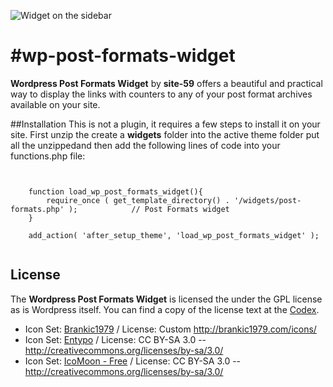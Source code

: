 ![Widget on the sidebar](https://photos-2.dropbox.com/t/0/AABHufD8BAe-8_Id21Z4NpYJ-_mjoMV37zPQpbpZugEu7Q/10/3074147/png/1024x768/2/1352646000/0/2/grab2.png/Bp3IDsL0plY2fY2emFPPI83vcpPSQRkINYq1zlHfgkk)

#wp-post-formats-widget
======================

**Wordpress Post Formats Widget** by **site-59** offers a beautiful and practical way to display the links with counters to any of your post format archives available on your site.
 
##Installation
This is not a plugin, it requires a few steps to install it on your site. First unzip the create a **widgets** folder into the active theme folder put all the unzippedand then add the following lines of code into your functions.php file:

<pre><code>
	
	function load_wp_post_formats_widget(){
		require_once ( get_template_directory() . '/widgets/post-formats.php' );			// Post Formats widget
	}

	add_action( 'after_setup_theme', 'load_wp_post_formats_widget' );
	
</code></pre>


## License
The __Wordpress Post Formats Widget__ is licensed the under the GPL license as is Wordpress itself. You can find a copy of the license text at the [Codex](http://codex.wordpress.org/GPL).
* Icon Set: [Brankic1979](http://brankic1979.com/icons/) / License: Custom http://brankic1979.com/icons/
* Icon Set: [Entypo](http://www.entypo.com/) / License:	CC BY-SA 3.0 -- http://creativecommons.org/licenses/by-sa/3.0/
* Icon Set: [IcoMoon - Free](http://keyamoon.com/icomoon/) / License: CC BY-SA 3.0 -- http://creativecommons.org/licenses/by-sa/3.0/


